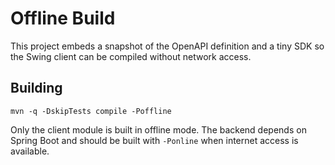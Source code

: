 # Offline Build

This project embeds a snapshot of the OpenAPI definition and a tiny SDK so the
Swing client can be compiled without network access.

## Building

```
mvn -q -DskipTests compile -Poffline
```

Only the client module is built in offline mode. The backend depends on Spring
Boot and should be built with `-Ponline` when internet access is available.
